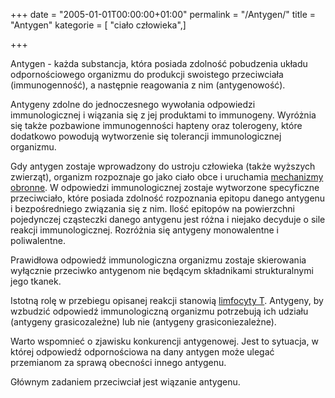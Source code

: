 +++
date = "2005-01-01T00:00:00+01:00"
permalink = "/Antygen/"
title = "Antygen"
kategorie = [ "ciało człowieka",]

+++

Antygen - każda substancja, która posiada zdolność pobudzenia układu odpornościowego organizmu do produkcji swoistego przeciwciała (immunogenność), a następnie reagowania z nim (antygenowość).

Antygeny zdolne do jednoczesnego wywołania odpowiedzi immunologicznej i wiązania się z jej produktami to immunogeny. Wyróżnia się także pozbawione immunogenności hapteny oraz tolerogeny, które dodatkowo powodują wytworzenie się tolerancji immunologicznej organizmu.

Gdy antygen zostaje wprowadzony do ustroju człowieka (także wyższych zwierząt), organizm rozpoznaje go jako ciało obce i uruchamia [mechanizmy obronne](/atopedia/Reakcja_alergiczna "wikilink"). W odpowiedzi immunologicznej zostaje wytworzone specyficzne przeciwciało, które posiada zdolność rozpoznania epitopu danego antygenu i bezpośredniego związania się z nim. Ilość epitopów na powierzchni pojedynczej cząsteczki danego antygenu jest różna i niejako decyduje o sile reakcji immunologicznej. Rozróżnia się antygeny monowalentne i poliwalentne.

Prawidłowa odpowiedź immunologiczna organizmu zostaje skierowania wyłącznie przeciwko antygenom nie będącym składnikami strukturalnymi jego tkanek.

Istotną rolę w przebiegu opisanej reakcji stanowią [limfocyty T](/atopedia/limfocyty_T "wikilink"). Antygeny, by wzbudzić odpowiedź immunologiczną organizmu potrzebują ich udziału (antygeny grasicozależne) lub nie (antygeny grasiconiezależne).

Warto wspomnieć o zjawisku konkurencji antygenowej. Jest to sytuacja, w której odpowiedź odpornościowa na dany antygen może ulegać przemianom za sprawą obecności innego antygenu.

Głównym zadaniem przeciwciał jest wiązanie antygenu.
